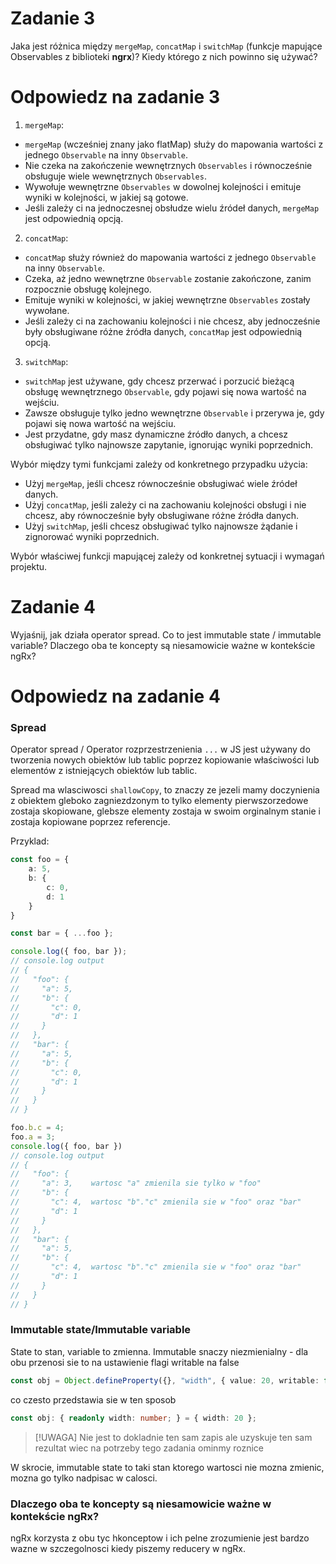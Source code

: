 # Zadanie 3

Jaka jest różnica między `mergeMap`, `concatMap` i `switchMap` (funkcje mapujące Observables z biblioteki **ngrx**)? Kiedy którego z nich powinno się używać?

# Odpowiedz na zadanie 3

1. `mergeMap`:

- `mergeMap` (wcześniej znany jako flatMap) służy do mapowania wartości z jednego `Observable` na inny `Observable`.
- Nie czeka na zakończenie wewnętrznych `Observables` i równocześnie obsługuje wiele wewnętrznych `Observables`.
- Wywołuje wewnętrzne `Observables` w dowolnej kolejności i emituje wyniki w kolejności, w jakiej są gotowe.
- Jeśli zależy ci na jednoczesnej obsłudze wielu źródeł danych, `mergeMap` jest odpowiednią opcją.

2. `concatMap`:

- `concatMap` służy również do mapowania wartości z jednego `Observable` na inny `Observable`.
- Czeka, aż jedno wewnętrzne `Observable` zostanie zakończone, zanim rozpocznie obsługę kolejnego.
- Emituje wyniki w kolejności, w jakiej wewnętrzne `Observables` zostały wywołane.
- Jeśli zależy ci na zachowaniu kolejności i nie chcesz, aby jednocześnie były obsługiwane różne źródła danych, `concatMap` jest odpowiednią opcją.

3. `switchMap`:

- `switchMap` jest używane, gdy chcesz przerwać i porzucić bieżącą obsługę wewnętrznego `Observable`, gdy pojawi się nowa wartość na wejściu.
- Zawsze obsługuje tylko jedno wewnętrzne `Observable` i przerywa je, gdy pojawi się nowa wartość na wejściu.
- Jest przydatne, gdy masz dynamiczne źródło danych, a chcesz obsługiwać tylko najnowsze zapytanie, ignorując wyniki poprzednich.

Wybór między tymi funkcjami zależy od konkretnego przypadku użycia:

- Użyj `mergeMap`, jeśli chcesz równocześnie obsługiwać wiele źródeł danych.
- Użyj `concatMap`, jeśli zależy ci na zachowaniu kolejności obsługi i nie chcesz, aby równocześnie były obsługiwane różne źródła danych.
- Użyj `switchMap`, jeśli chcesz obsługiwać tylko najnowsze żądanie i zignorować wyniki poprzednich.

Wybór właściwej funkcji mapującej zależy od konkretnej sytuacji i wymagań projektu.

# Zadanie 4

Wyjaśnij, jak działa operator spread. Co to jest immutable state / immutable variable? Dlaczego oba te koncepty są niesamowicie ważne w kontekście ngRx?

# Odpowiedz na zadanie 4

### Spread

Operator spread / Operator rozprzestrzenienia `...` w JS jest używany do tworzenia nowych obiektów lub tablic poprzez kopiowanie właściwości lub elementów z istniejących obiektów lub tablic. 

Spread ma wlasciwosci `shallowCopy`, to znaczy ze jezeli mamy doczynienia z obiektem gleboko zagniezdzonym to tylko elementy pierwszorzedowe zostaja skopiowane, glebsze elementy zostaja w swoim orginalnym stanie i zostaja kopiowane poprzez referencje.

Przyklad:
```typescript
const foo = {
    a: 5,
    b: {
        c: 0,
        d: 1
    }
}

const bar = { ...foo };

console.log({ foo, bar });
// console.log output
// {
//   "foo": {
//     "a": 5,
//     "b": {
//       "c": 0,
//       "d": 1
//     }
//   },
//   "bar": {
//     "a": 5,
//     "b": {
//       "c": 0,
//       "d": 1
//     }
//   }
// }

foo.b.c = 4;
foo.a = 3;
console.log({ foo, bar })
// console.log output
// {
//   "foo": {
//     "a": 3,    wartosc "a" zmienila sie tylko w "foo"
//     "b": {
//       "c": 4,  wartosc "b"."c" zmienila sie w "foo" oraz "bar"
//       "d": 1
//     }
//   },
//   "bar": {
//     "a": 5,
//     "b": {
//       "c": 4,  wartosc "b"."c" zmienila sie w "foo" oraz "bar"
//       "d": 1
//     }
//   }
// }
```

### Immutable state/Immutable variable

State to stan, variable to zmienna. Immutable snaczy niezmienialny - dla obu przenosi sie to na ustawienie flagi writable na false 
```typescript
const obj = Object.defineProperty({}, "width", { value: 20, writable: false });
```

co czesto przedstawia sie w ten sposob 

```typescript 
const obj: { readonly width: number; } = { width: 20 };
```

> [!UWAGA]
> Nie jest to dokladnie ten sam zapis ale uzyskuje ten sam rezultat wiec na potrzeby tego zadania ominmy roznice

W skrocie, immutable state to taki stan ktorego wartosci nie mozna zmienic, mozna go tylko nadpisac w calosci.

### Dlaczego oba te koncepty są niesamowicie ważne w kontekście ngRx?

ngRx korzysta z obu tyc hkonceptow i ich pelne zrozumienie jest bardzo wazne w szczegolnosci kiedy piszemy reducery w ngRx.






